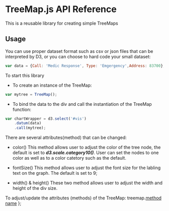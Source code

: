 # TreeMap.js API Reference
This is a reusable library for creating simple TreeMaps

## Usage
You can use proper dataset format such as csv or json files that can be interpreted by D3, 
or you can choose to hard code your small dataset:
```javascript
var data = {Call: 'Medic Response', Type: 'Emgergency',Address: 83700};
```
To start this library
- To create an instance of the TreeMap:
```javascript
var mytree = TreeMap();
```

- To bind the data to the div and call the instantiation of the TreeMap function:
```javascript
var chartWrapper = d3.select('#vis')
    .datum(data)
    .call(mytree);
```

There are several attributes(method) that can be changed:
- color()
This method allows user to adjust the color of the tree node, the default is set to ***d3.scale.category10()***. User can set the nodes to one color as well as to a color catetory such as the default.

- fontSize()
This method allows user to adjust the font size for the labling text on the graph. The default is set to 9;

- width() & height()
These two method allows user to adjust the width and height of the div size. 

To adjust/update the attributes (methods) of the TreeMap:
    treemap.[method name](newValue)
};


